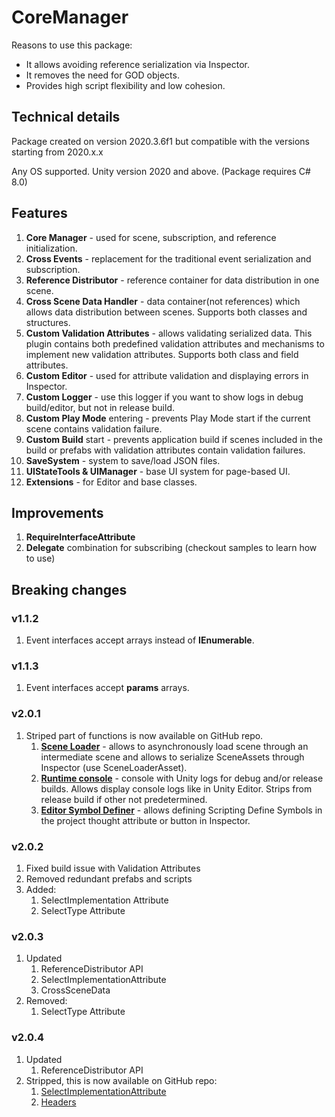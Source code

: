 # CoreManager

Reasons to use this package:

- It allows avoiding reference serialization via Inspector.
- It removes the need for GOD objects.
- Provides high script flexibility and low cohesion.

## Technical details

Package created on version 2020.3.6f1 but compatible with the versions starting from 2020.x.x

Any OS supported. Unity version 2020 and above. (Package requires C# 8.0)

## Features

1. <b>Core Manager</b> - used for scene, subscription, and reference initialization.
2. <b>Cross Events</b> - replacement for the traditional event serialization and subscription.
3. <b>Reference Distributor</b> - reference container for data distribution in one scene.
4. <b>Cross Scene Data Handler</b> - data container(not references) which allows data distribution between scenes.
   Supports both classes and structures.
5. <b>Custom Validation Attributes</b> - allows validating serialized data. This plugin contains both predefined
   validation attributes and mechanisms to implement new validation attributes. Supports both class and field
   attributes.
6. <b>Custom Editor</b> - used for attribute validation and displaying errors in Inspector.
7. <b>Custom Logger</b> - use this logger if you want to show logs in debug build/editor, but not in release build.
8. <b>Custom Play Mode</b> entering - prevents Play Mode start if the current scene contains validation failure.
9. <b>Custom Build</b> start - prevents application build if scenes included in the build or prefabs with validation
   attributes contain validation failures.
10. <b>SaveSystem</b> - system to save/load JSON files.
11. <b>UIStateTools & UIManager</b> - base UI system for page-based UI.
12. <b>Extensions</b> - for Editor and base classes.

## Improvements

1. <b>RequireInterfaceAttribute</b>
2. <b>Delegate</b> combination for subscribing (checkout samples to learn how to use)

## Breaking changes

### v1.1.2

1. Event interfaces accept arrays instead of <b>IEnumerable</b>.

### v1.1.3

1. Event interfaces accept <b>params</b> arrays.

### v2.0.1

1. Striped part of functions is now available on GitHub repo.
   1. <b>[Scene Loader]</b> - allows to asynchronously load scene through an intermediate scene and allows to serialize
      SceneAssets through Inspector (use SceneLoaderAsset).
   2. <b>[Runtime console]</b> - console with Unity logs for debug and/or release builds. Allows display console logs
      like in Unity Editor. Strips from release build if other not predetermined.
   3. <b>[Editor Symbol Definer]</b> - allows defining Scripting Define Symbols in the project thought attribute or
      button in Inspector.

### v2.0.2

1. Fixed build issue with Validation Attributes
2. Removed redundant prefabs and scripts
3. Added:
   1. SelectImplementation Attribute
   2. SelectType Attribute

### v2.0.3

1. Updated
   1. ReferenceDistributor API
   2. SelectImplementationAttribute
   3. CrossSceneData
2. Removed:
   1. SelectType Attribute

### v2.0.4

1. Updated
   1. ReferenceDistributor API
2. Stripped, this is now available on GitHub repo:
   1. [SelectImplementationAttribute]
   2. [Headers]

[Scene Loader]: https://github.com/uurha/AdvancedSceneManagement

[Runtime console]: https://github.com/uurha/UnityConsole

[Editor Symbol Definer]: https://github.com/uurha/EditorSymbolDefiner

[SelectImplementationAttribute]: https://github.com/uurha/BetterAttributes

[Headers]: https://github.com/uurha/BetterAttributes